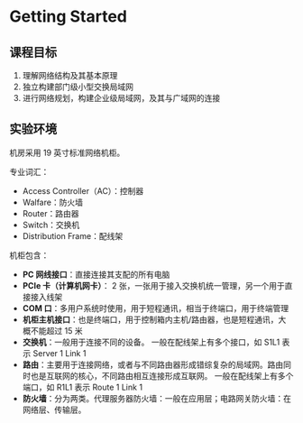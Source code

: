 # Getting Started

## 课程目标

1. 理解网络结构及其基本原理
2. 独立构建部门级小型交换局域网
3. 进行网络规划，构建企业级局域网，及其与广域网的连接

## 实验环境

机房采用 19 英寸标准网络机柜。

专业词汇：

- Access Controller（AC）：控制器
- Walfare：防火墙
- Router：路由器
- Switch：交换机
- Distribution Frame：配线架

机柜包含：

- **PC 网线接口**：直接连接其支配的所有电脑
- **PCIe 卡（计算机网卡）**： 2 张，一张用于接入交换机统一管理，另一个用于直接接入线架
- **COM 口**：多用户系统时使用，用于短程通讯，相当于终端口，用于终端管理
- **机柜主机接口**：也是终端口，用于控制箱内主机/路由器，也是短程通讯，大概不能超过 15 米
- **交换机**：一般用于连接不同的设备。
  一般在配线架上有多个接口，如 S1L1 表示 Server 1 Link 1
- **路由**：主要用于连接网络，或者与不同路由器形成错综复杂的局域网。路由同时也是互联网的核心，不同路由相互连接形成互联网。
  一般在配线架上有多个端口，如 R1L1 表示 Route 1 Link 1
- **防火墙**：分为两类。代理服务器防火墙：一般在应用层；电路网关防火墙：在网络层、传输层。
